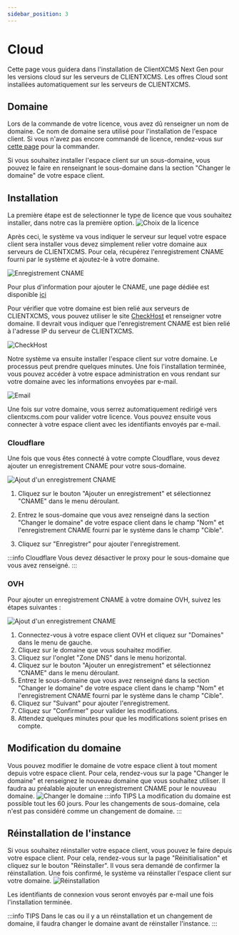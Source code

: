 ```yaml
---
sidebar_position: 3
---
```

# Cloud

Cette page vous guidera dans l'installation de ClientXCMS Next Gen pour les versions cloud sur les serveurs de CLIENTXCMS. Les offres Cloud sont installées automatiquement sur les serveurs de CLIENTXCMS.
## Domaine
Lors de la commande de votre licence, vous avez dû renseigner un nom de domaine. Ce nom de domaine sera utilisé pour l'installation de l'espace client. Si vous n'avez pas encore commandé de licence, rendez-vous sur [cette page](https://clientxcms.com/pricing) pour la commander.

Si vous souhaitez installer l'espace client sur un sous-domaine, vous pouvez le faire en renseignant le sous-domaine dans la section "Changer le domaine" de votre espace client.

## Installation
La première étape est de selectionner le type de licence que vous souhaitez installer, dans notre cas la première option.
![Choix de la licence](/img/next_gen/Installation/Cloud/type.png)

Après ceci, le système va vous indiquer le serveur sur lequel votre espace client sera installer vous devez simplement relier votre domaine aux serveurs de CLIENTXCMS. Pour cela, récupérez l'enregistrement CNAME fourni par le système et ajoutez-le à votre domaine.

![Enregistrement CNAME](/img/next_gen/Installation/Cloud/cname.png)

Pour plus d'information pour ajouter le CNAME, une page dédiée est disponible [ici](../developpers/software/relier-domain-cname.md)

Pour vérifier que votre domaine est bien relié aux serveurs de CLIENTXCMS, vous pouvez utiliser le site [CheckHost](https://check-host.net) et renseigner votre domaine.
Il devrait vous indiquer que l'enregistrement CNAME est bien relié à l'adresse IP du serveur de CLIENTXCMS.

![CheckHost](/img/next_gen/Installation/Cloud/checkhost.png)

Notre système va ensuite installer l'espace client sur votre domaine. Le processus peut prendre quelques minutes. Une fois l'installation terminée, vous pouvez accéder à votre espace administration en vous rendant sur votre domaine avec les informations envoyées par e-mail.

![Email](/img/next_gen/Installation/Cloud/email.png)

Une fois sur votre domaine, vous serrez automatiquement redirigé vers clientxcms.com pour valider votre licence. Vous pouvez ensuite vous connecter à votre espace client avec les identifiants envoyés par e-mail.
### Cloudflare
Une fois que vous êtes connecté à votre compte Cloudflare, vous devez ajouter un enregistrement CNAME pour votre sous-domaine. 

![Ajout d'un enregistrement CNAME](/img/next_gen/Installation/Cloud/cloudflare.png)
1. Cliquez sur le bouton "Ajouter un enregistrement" et sélectionnez "CNAME" dans le menu déroulant.

2. Entrez le sous-domaine que vous avez renseigné dans la section "Changer le domaine" de votre espace client dans le champ "Nom" et l'enregistrement CNAME fourni par le système dans le champ "Cible".

3. Cliquez sur "Enregistrer" pour ajouter l'enregistrement.

:::info Cloudflare
Vous devez désactiver le proxy pour le sous-domaine que vous avez renseigné.
:::
### OVH
Pour ajouter un enregistrement CNAME à votre domaine OVH, suivez les étapes suivantes :

![Ajout d'un enregistrement CNAME](/img/next_gen/Installation/Cloud/ovh.png)

1. Connectez-vous à votre espace client OVH et cliquez sur "Domaines" dans le menu de gauche.
2. Cliquez sur le domaine que vous souhaitez modifier.
3. Cliquez sur l'onglet "Zone DNS" dans le menu horizontal.
4. Cliquez sur le bouton "Ajouter un enregistrement" et sélectionnez "CNAME" dans le menu déroulant.
5. Entrez le sous-domaine que vous avez renseigné dans la section "Changer le domaine" de votre espace client dans le champ "Nom" et l'enregistrement CNAME fourni par le système dans le champ "Cible".
6. Cliquez sur "Suivant" pour ajouter l'enregistrement.
7. Cliquez sur "Confirmer" pour valider les modifications.
8. Attendez quelques minutes pour que les modifications soient prises en compte.


## Modification du domaine
Vous pouvez modifier le domaine de votre espace client à tout moment depuis votre espace client. Pour cela, rendez-vous sur la page "Changer le domaine" et renseignez le nouveau domaine que vous souhaitez utiliser.
Il faudra au préalable ajouter un enregistrement CNAME pour le nouveau domaine.
![Changer le domaine](/img/next_gen/Installation/Cloud/change_domain.png)
:::info TIPS
La modification du domaine est possible tout les 60 jours. Pour les changements de sous-domaine, cela n'est pas considéré comme un changement de domaine.
:::
## Réinstallation de l'instance
Si vous souhaitez réinstaller votre espace client, vous pouvez le faire depuis votre espace client. Pour cela, rendez-vous sur la page "Réinitialisation" et cliquez sur le bouton "Réinstaller".
Il vous sera demandé de confirmer la réinstallation. Une fois confirmé, le système va réinstaller l'espace client sur votre domaine.
![Réinstallation](/img/next_gen/Installation/Cloud/reinstall.png)

Les identifiants de connexion vous seront envoyés par e-mail une fois l'installation terminée.

:::info TIPS
Dans le cas ou il y a un réinstallation et un changement de domaine, il faudra changer le domaine avant de réinstaller l'instance.
:::